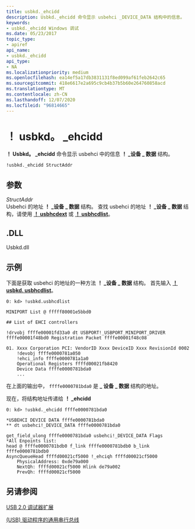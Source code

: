 ```yaml
---
title: usbkd._ehcidd
description: Usbkd._ehcidd 命令显示 usbehci _DEVICE_DATA 结构中的信息。
keywords:
- usbkd._ehcidd Windows 调试
ms.date: 05/23/2017
topic_type:
- apiref
api_name:
- usbkd._ehcidd
api_type:
- NA
ms.localizationpriority: medium
ms.openlocfilehash: ea14ef5a17db3831131f8ed099af61feb2642c65
ms.sourcegitcommit: 418e6617e2a695c9cb4b37b5b60e264760858acd
ms.translationtype: MT
ms.contentlocale: zh-CN
ms.lasthandoff: 12/07/2020
ms.locfileid: "96814665"
---
```

# <a name="usbkd_ehcidd"></a>！ usbkd。 \_ehcidd


**！ Usbkd。 \_ehcidd** 命令显示 usbehci 中的信息 **！ \_设备 \_ 数据** 结构。

```dbgcmd
!usbkd._ehcidd StructAddr
```

## <a name="span-idddk__devobj_dbgspanspan-idddk__devobj_dbgspanparameters"></a><span id="ddk__devobj_dbg"></span><span id="DDK__DEVOBJ_DBG"></span>参数


<span id="_______StructAddr______"></span><span id="_______structaddr______"></span><span id="_______STRUCTADDR______"></span>*StructAddr*   
Usbehci 的地址 **！ \_设备 \_ 数据** 结构。 查找 usbehci 的地址 **！ \_设备 \_ 数据** 结构，请使用 [**！ usbhcdext**](-usbkd-usbhcdext.md) 或 [**！ usbhcdlist**](-usbkd-usbhcdlist.md)。

## <a name="span-iddllspanspan-iddllspandll"></a><span id="DLL"></span><span id="dll"></span>.DLL


Usbkd.dll

<a name="examples"></a>示例
--------

下面是获取 usbehci 的地址的一种方法 **！ \_设备 \_ 数据** 结构。 首先输入 [**！ usbkd. usbhcdlist**](-usbkd-usbhcdlist.md)。

```dbgcmd
0: kd> !usbkd.usbhcdlist

MINIPORT List @ fffff80001e5bbd0

## List of EHCI controllers

!drvobj ffffe00001fd33a0 dt USBPORT!_USBPORT_MINIPORT_DRIVER ffffe00001f48bd0 Registration Packet ffffe00001f48c08

01. Xxxx Corporation PCI: VendorID Xxxx DeviceID Xxxx RevisionId 0002
    !devobj ffffe0000781a050
    !ehci_info ffffe0000781a1a0
    Operational Registers ffffd00021fb8420
    Device Data ffffe0000781bda0
    ...
```

在上面的输出中， `ffffe0000781bda0` 是 **\_ 设备 \_ 数据** 结构的地址。

现在，将结构地址传递给 **！ \_ehcidd**

```dbgcmd
0: kd> !usbkd._ehcidd ffffe0000781bda0

*USBEHCI DEVICE DATA ffffe0000781bda0
** dt usbehci!_DEVICE_DATA ffffe0000781bda0 

get_field_ulong ffffe0000781bda0 usbehci!_DEVICE_DATA Flags
*All Enpoints list:
head @ ffffe0000781bdb0 f_link ffffe0000781bdb0 b_link ffffe0000781bdb0
AsyncQueueHead ffffd00021cf5000 !_ehciqh ffffd00021cf5000
    PhysicalAddress: 0xde79a000
    NextQh: ffffd00021cf5000 Hlink de79a002
    PrevQh: ffffd00021cf5000
```

## <a name="span-idsee_alsospansee-also"></a><span id="see_also"></span>另请参阅


[USB 2.0 调试器扩展](usb-2-0-extensions.md)

[ (USB) 驱动程序的通用串行总线](../usbcon/index.md)

 

